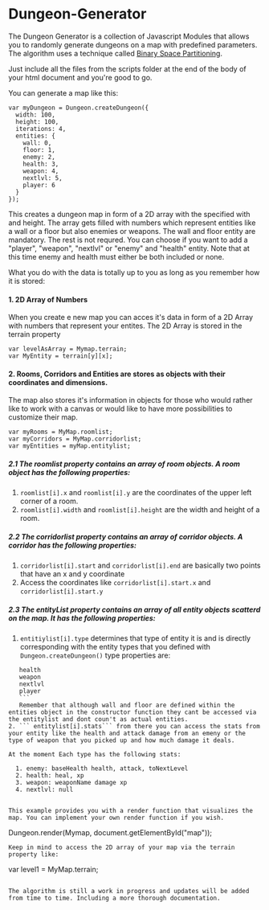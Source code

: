 # Dungeon-Generator

The Dungeon Generator is a collection of Javascript Modules that allows you to randomly generate dungeons on a map with predefined parameters. The algorithm uses a technique called [Binary Space Partitioning](https://en.wikipedia.org/wiki/Binary_space_partitioning).

Just include all the files from the scripts folder at the end of the body of your html document and you're good to go.

You can generate a map like this: 
```
var myDungeon = Dungeon.createDungeon({
  width: 100,
  height: 100,
  iterations: 4,
  entities: {
    wall: 0,
    floor: 1,
    enemy: 2,
    health: 3,
    weapon: 4,
    nextlvl: 5,
    player: 6
  }
});
```
This creates a dungeon map in form of a 2D array with the specified with and height.
The array gets filled with numbers which represent entities like a wall or a floor but also enemies or weapons.
The wall and floor entity are mandatory. The rest is not requred. You can choose if you want to add a "player", "weapon", "nextlvl" or "enemy" and "health" entity. Note that at this time enemy and health must either be both included or none.

What you do with the data is totally up to you as long as you remember how it is stored:

#### 1. 2D Array of Numbers
  When you create e new map you can acces it's data in form of a 2D Array with numbers that represent your entites.
  The 2D Array is stored in the terrain property
  ```
  var levelAsArray = Mymap.terrain;
  var MyEntity = terrain[y][x];
  ```
  
#### 2. Rooms, Corridors and Entities are stores as objects with their coordinates and dimensions.
  The map also stores it's information in objects for those who would rather like to work with a canvas or would like to have more possibilities to customize their map.
  ```
  var myRooms = MyMap.roomlist;
  var myCorridors = MyMap.corridorlist;
  var myEntities = myMap.entitylist;
  ```
  
  ##### 2.1 The roomlist property contains an array of room objects. A room object has the following properties:
  
  1. ```roomlist[i].x``` and ```roomlist[i].y``` are the coordinates of the upper left corner of a room.
  2. ```roomlist[i].width``` and ```roomlist[i].height``` are the width and height of a room.
  
  ##### 2.2 The corridorlist property contains an array of corridor objects. A corridor has the following properties:

  1. ```corridorlist[i].start``` and ```corridorlist[i].end``` are basically two points that have an x and y coordinate
  2. Access the coordinates like ```corridorlist[i].start.x``` and ```corridorlist[i].start.y```
  
  ##### 2.3 The entityList property contains an array of all entity objects scatterd on the map. It has the following properties:

  1. ```entitiylist[i].type``` determines that type of entity it is and is directly corresponding with the entity types that you defined with ```Dungeon.createDungeon()``` type properties are:
  ```enemy
     health
     weapon
     nextlvl
     player
     ```
     Remember that although wall and floor are defined within the entities object in the constructor function they cant be accessed via the entitylist and dont coun't as actual entities.
  2. ``` entitylist[i].stats``` from there you can access the stats from your entity like the health and attack damage from an emeny or the type of weapon that you picked up and how much damage it deals.
  
  At the moment Each type has the following stats:
  
    1. enemy: baseHealth health, attack, toNextLevel
    2. health: heal, xp
    3. weapon: weaponName damage xp
    4. nextlvl: null


This example provides you with a render function that visualizes the map. You can implement your own render function if you wish.

```
Dungeon.render(Mymap, document.getElementById("map"));
```
Keep in mind to access the 2D array of your map via the terrain property like: 
```
var level1 = MyMap.terrain;
```

The algorithm is still a work in progress and updates will be added from time to time. Including a more thorough documentation.
